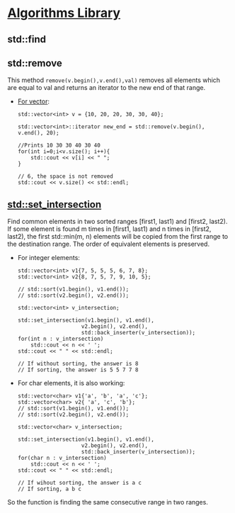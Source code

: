 # [Algorithms Library](https://en.cppreference.com/w/cpp/algorithm)
## std::find

## std::remove
This method `remove(v.begin(),v.end(),val)` removes all elements which are equal to val and returns an iterator to the new end of that range.
* [For vector](https://iq.opengenus.org/ways-to-remove-elements-from-vector-cpp/):
    ```
    std::vector<int> v = {10, 20, 20, 30, 30, 40};

    std::vector<int>::iterator new_end = std::remove(v.begin(), v.end(), 20);

    //Prints 10 30 30 40 30 40
    for(int i=0;i<v.size(); i++){
        std::cout << v[i] << " ";
    }

    // 6, the space is not removed
    std::cout << v.size() << std::endl; 
    ```

## [std::set_intersection](https://en.cppreference.com/w/cpp/algorithm/set_intersection)
Find common elements in two sorted ranges [first1, last1) and [first2, last2). If some element is found m times in [first1, last1) and n times in [first2, last2), the first std::min(m, n) elements will be copied from the first range to the destination range. The order of equivalent elements is preserved.

* For integer elements:
    ```
    std::vector<int> v1{7, 5, 5, 5, 6, 7, 8};
    std::vector<int> v2{8, 7, 5, 7, 9, 10, 5};

    // std::sort(v1.begin(), v1.end());
    // std::sort(v2.begin(), v2.end());

    std::vector<int> v_intersection;

    std::set_intersection(v1.begin(), v1.end(),
                        v2.begin(), v2.end(),
                        std::back_inserter(v_intersection));
    for(int n : v_intersection)
        std::cout << n << ' ';
    std::cout << " " << std::endl; 

    // If without sorting, the answer is 8
    // If sorting, the answer is 5 5 7 7 8
    ```

* For char elements, it is also working:
    ```
    std::vector<char> v1{'a', 'b', 'a', 'c'};
    std::vector<char> v2{ 'a', 'c', 'b'};
    // std::sort(v1.begin(), v1.end());
    // std::sort(v2.begin(), v2.end());

    std::vector<char> v_intersection;

    std::set_intersection(v1.begin(), v1.end(),
                        v2.begin(), v2.end(),
                        std::back_inserter(v_intersection));
    for(char n : v_intersection)
        std::cout << n << ' ';
    std::cout << " " << std::endl; 

    // If wihout sorting, the answer is a c
    // If sorting, a b c
    ```

So the function is finding the same consecutive range in two ranges.